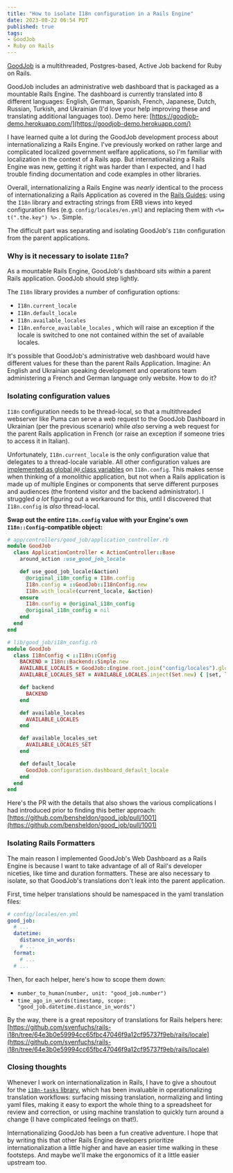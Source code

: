 ```yaml
---
title: "How to isolate I18n configuration in a Rails Engine"
date: 2023-08-22 06:54 PDT
published: true
tags:
- GoodJob
- Ruby on Rails
---
```


[GoodJob](https://github.com/bensheldon/good_job) is a multithreaded, Postgres-based, Active Job backend for Ruby on Rails.

GoodJob includes an administrative web dashboard that is packaged as a mountable Rails Engine. The dashboard is currently translated into 8 different languages: English, German, Spanish, French, Japanese, Dutch, Russian, Turkish, and Ukrainian (I'd love your help improving these and translating additional languages too). Demo here: [https://goodjob-demo.herokuapp.com/](https://goodjob-demo.herokuapp.com/)

I have learned quite a lot during the GoodJob development process about internationalizing a Rails Engine. I've previously worked on rather large and complicated localized government welfare applications, so I'm familiar with localization in the context of a Rails app. But internationalizing a Rails Engine was new, getting it right was harder than I expected, and I had trouble finding documentation and code examples in other libraries.

Overall, internationalizing a Rails Engine was _nearly_ identical to the process of internationalizing a Rails Application as covered in the [Rails Guides](https://guides.rubyonrails.org/i18n.html): using the `I18n` library and extracting strings from ERB views into keyed configuration files (e.g. `config/locales/en.yml`) and replacing them with `<%= t(".the.key") %>` . Simple.

The difficult part was separating and isolating GoodJob's `I18n` configuration from the parent applications.

### Why is it necessary to isolate `I18n`?

As a mountable Rails Engine, GoodJob's dashboard sits _within_ a parent Rails application. GoodJob should step lightly. 

The `I18n` library provides a number of configuration options:

- `I18n.current_locale`
- `I18n.default_locale`
- `I18n.available_locales`
- `I18n.enforce_available_locales` , which will raise an exception if the locale is switched to one not contained within the set of available locales. 

It's possible that GoodJob's administrative web dashboard would have different values for these than the parent Rails Application. Imagine: An English and Ukrainian speaking development and operations team administering a French and German language only website. How to do it?

### Isolating configuration values

`I18n` configuration needs to be thread-local, so that a multithreaded webserver like Puma can serve a web request to the GoodJob Dashboard in Ukrainian (per the previous scenario) while _also_ serving a web request for the parent Rails application in French (or raise an exception if someone tries to access it in Italian). 

Unfortunately,  `I18n.current_locale` is the only configuration value that delegates to a thread-locale variable. All other configuration values are [implemented as global `@@` class variables](https://github.com/ruby-i18n/i18n/blob/7cf09474b77fd41e65d979134b0525f67cf371b0/lib/i18n/config.rb#L58) on `I18n.config`. This makes sense when thinking of a monolithic application, but not when a Rails application is made up of multiple Engines or components that serve different purposes and audiences (the frontend visitor and the backend administrator). I struggled _a lot_ figuring out a workaround for this, until I discovered that `I18n.config` is _also_ thread-local.

**Swap out the entire `I18n.config`  value with your Engine's own `I18n::Config`-compatible object:**

```ruby
# app/controllers/good_job/application_controller.rb
module GoodJob
  class ApplicationController < ActionController::Base
    around_action :use_good_job_locale

    def use_good_job_locale(&action)
      @original_i18n_config = I18n.config
      I18n.config = ::GoodJob::I18nConfig.new
      I18n.with_locale(current_locale, &action)
    ensure
      I18n.config = @original_i18n_config
      @original_i18n_config = nil
    end
  end
end

# lib/good_job/i18n_config.rb
module GoodJob
  class I18nConfig < ::I18n::Config
    BACKEND = I18n::Backend::Simple.new
    AVAILABLE_LOCALES = GoodJob::Engine.root.join("config/locales").glob("*.yml").map { |path| File.basename(path, ".yml").to_sym }.uniq
    AVAILABLE_LOCALES_SET = AVAILABLE_LOCALES.inject(Set.new) { |set, locale| set << locale.to_s << locale.to_sym }

    def backend
      BACKEND
    end

    def available_locales
      AVAILABLE_LOCALES
    end

    def available_locales_set
      AVAILABLE_LOCALES_SET
    end

    def default_locale
      GoodJob.configuration.dashboard_default_locale
    end
  end
end
```

Here's the PR with the details that also shows the various complications I had introduced prior to finding this better approach: [https://github.com/bensheldon/good_job/pull/1001](https://github.com/bensheldon/good_job/pull/1001)

### Isolating Rails Formatters

The main reason I implemented GoodJob's Web Dashboard as a Rails Engine is because I want to take advantage of all of Rail's developer niceties, like time and duration formatters. These are also necessary to isolate, so that GoodJob's translations don't leak into the parent application.

First, time helper translations should be namespaced in the yaml translation files:

```yaml
# config/locales/en.yml
good_job: 
  # ...
  datetime:
    distance_in_words:
    # ...
  format: 
    # ...
  # ...
```

Then, for each helper, here's how to scope them down:

- `number_to_human(number, unit: "good_job.number")`
- `time_ago_in_words(timestamp, scope: "good_job.datetime.distance_in_words")`

By the way, there is a great repository of translations for Rails helpers here: [https://github.com/svenfuchs/rails-i18n/tree/64e3b0e59994cc65fbc47046f9a12cf95737f9eb/rails/locale](https://github.com/svenfuchs/rails-i18n/tree/64e3b0e59994cc65fbc47046f9a12cf95737f9eb/rails/locale)

### Closing thoughts

Whenever I work on internationalization in Rails, I have to give a shoutout for the [`i18n-tasks` library](https://github.com/glebm/i18n-tasks), which has been invaluable in operationalizing translation workflows: surfacing missing translation, normalizing and linting yaml files, making it easy to export the whole thing to a spreadsheet for review and correction, or using machine translation to quickly turn around a change (I have complicated feelings on that!).

Internationalizing GoodJob has been a fun creative adventure. I hope that by writing this that other Rails Engine developers prioritize internationalization a little higher and have an easier time walking in these footsteps. And maybe we'll make the ergonomics of it a little easier upstream too.
